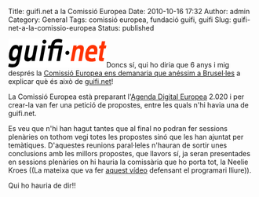 Title: guifi.net a la Comissió Europea
Date: 2010-10-16 17:32
Author: admin
Category: General
Tags: comissió europea, fundació guifi, guifi
Slug: guifi-net-a-la-comissio-europea
Status: published

[<img src="./wp-content/uploads/2007/10/logo-guifi.png" title="logo guifi" class="alignright size-full wp-image-220" width="200" height="58" />](./wp-content/uploads/2007/10/logo-guifi.png)Doncs sí, qui ho diria que 6 anys i mig després la [Comissió Europea ens demanaria que anéssim a Brusel·les](https://llistes.projectes.lafarga.cat/pipermail/guifi-usuaris/2010-October/014115.html "Correu d'en Ramon Roca explicant que la Comissió Europea vol sentir a parlar de guifi.net") a explicar què és això de [guifi.net](http://guifi.net "Pàgina web del projecte guifi.net")!

La Comissió Europea està preparant l'[Agenda Digital Europea](http://ec.europa.eu/information_society/digital-agenda/index_en.htm "Pàgina web de l'agenda digital europea") 2.020 i per crear-la van fer una petició de propostes, entre les quals n'hi havia una de guifi.net.

Es veu que n'hi han hagut tantes que al final no podran fer sessions plenàries on tothom vegi totes les propostes sinó que les han ajuntat per temàtiques. D'aquestes reunions paral·leles n'hauran de sortir unes conclusions amb les millors propostes, que llavors sí, ja seran presentades en sessions plenàries on hi hauria la comissària que ho porta tot, la Neelie Kroes ((La mateixa que va fer [aquest vídeo](http://www.youtube.com/watch?v=ok100U4Fo3Y "Vídeo a Youtube on la Neelie Kroes defensa el programari lliure") defensant el programari lliure)).

Qui ho hauria de dir!!
